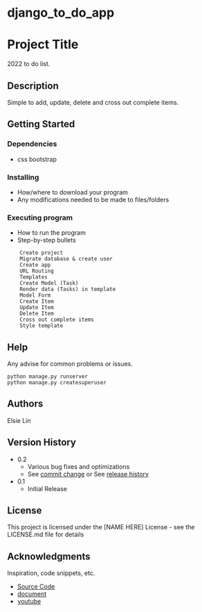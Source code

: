 # django_to_do_app

# Project Title

2022 to do list.

## Description

Simple to add, update, delete and cross out complete items.

## Getting Started

### Dependencies

* css bootstrap

### Installing

* How/where to download your program
* Any modifications needed to be made to files/folders

### Executing program

* How to run the program
* Step-by-step bullets
```
    Create project
    Migrate database & create user
    Create app
    URL Routing
    Templates
    Create Model (Task)
    Render data (Tasks) in template
    Model Form
    Create Item
    Update Item
    Delete Item
    Cross out complete items
    Style template
```

## Help

Any advise for common problems or issues.
```
python manage.py runserver
python manage.py createsuperuser
```

## Authors

Elsie Lin


## Version History

* 0.2
    * Various bug fixes and optimizations
    * See [commit change]() or See [release history]()
* 0.1
    * Initial Release

## License

This project is licensed under the [NAME HERE] License - see the LICENSE.md file for details

## Acknowledgments

Inspiration, code snippets, etc.
* [Source Code](https://github.com/divanov11/to-do-app)
* [document](https://docs.google.com/document/d/1eu_ImYL21W905howHsyW782BPxKVJp9vz5nlJYB2G2E/edit)
* [youtube](https://www.youtube.com/watch?v=4RWFvXDUmjo)